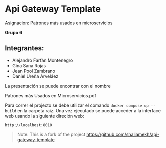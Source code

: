 # Api Gateway Template

Asignacion: Patrones más usados en microservicios

**Grupo 6**

## Integrantes:
- Alejandro Farfán Montenegro
- Gina Sana Rojas
- Jean Pool Zambrano
- Daniel Ureña Arveláez

La presentación se puede encontrar con el nombre

Patrones más Usados en Microservicios.pdf

Para correr el projecto se debe utilizar el comando `docker compose up --build` en la carpeta raiz.
Una vez ejecutado se puede acceder a la interface web usando la siguiente direción web:

`http://localhost:8010`

> Note: This is a fork of the project https://github.com/shaliamekh/api-gateway-template

